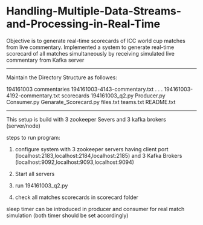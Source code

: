 # Handling-Multiple-Data-Streams-and-Processing-in-Real-Time
Objective is to generate real-time scorecards of ICC world cup matches from live commentary.
Implemented a system to  generate real-time scorecard of all matches simultaneously by receiving simulated live commentary from Kafka server

--------------------------------------------------------------------------------------------------------------------------------------------

Maintain the Directory Structure as followes:

194161003
	commentaries
		194161003-4143-commentary.txt
			.
			.
			.
		194161003-4192-commentary.txt
	scorecards
	194161003_q2.py
	Producer.py
	Consumer.py
	Genarate_Scorecard.py
	files.txt
	teams.txt
	README.txt
  
--------------------------------------------------------------------------------------------------------------------------------------------

This setup is build with 3 zookeeper Severs and 3 kafka brokers (server/node)

steps to run program:

1. configure system with 3 zookeeper servers having client port (localhost:2183,localhost:2184,localhost:2185)
and 3 Kafka Brokers (localhost:9092,localhost:9093,localhost:9094)
 
2. Start all servers

3. run 194161003_q2.py

4. check all matches scorecards in scorecard folder

sleep timer can be introduced in producer and consumer for real match simulation (both timer should be set accordingly)

